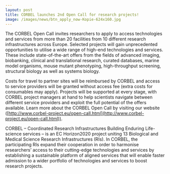 ```yaml
---
layout: post
title: CORBEL launches 2nd Open Call for research projects!
image: /images/news/btn_apply_now-Kopie-624x160.jpg
---
```


The CORBEL Open Call invites researchers to apply to access technologies and services from more than 20 facilities from 10 different research infrastructures across Europe. Selected projects will gain unprecedented opportunities to utilise a wide range of high-end technologies and services. 
These include state-of-the-art offers from the fields of advanced imaging, biobanking, clinical and translational research, 
curated databases, marine model organisms, mouse mutant phenotyping, high-throughput screening, structural biology as well as systems biology.

Costs for travel to partner sites will be reimbursed by CORBEL and access to service providers will be granted without access fee 
(extra costs for consumables may apply). Projects will be supported at every stage, 
with CORBEL project managers at hand to help scientists navigate between different service providers and exploit the full potential of the offers 
available. Learn more about the CORBEL Open Call by visiting our website ([http://www.corbel-project.eu/open-call.html](http://www.corbel-project.eu/open-call.html)).

CORBEL – Coordinated Research Infrastructures Building Enduring Life-science services – is an EC Horizon2020 project uniting 13 Biological and Medical Science Research Infrastructures (RIs). In CORBEL, the participating RIs expand their cooperation in order to harmonise researchers’ access to their cutting-edge technologies and services by establishing a sustainable platform of aligned services that will enable faster admission to a wider portfolio of technologies and services to boost research projects.